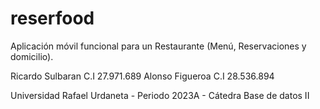# reserfood
Aplicación móvil funcional para un Restaurante (Menú, Reservaciones y domicilio). 

Ricardo Sulbaran C.I 27.971.689
Alonso Figueroa C.I 28.536.894

Universidad Rafael Urdaneta - Periodo 2023A  - Cátedra Base de datos II
